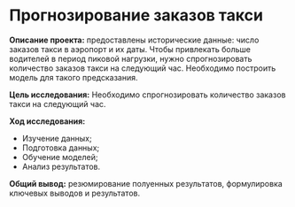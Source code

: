#  Прогнозирование заказов такси
**Описание проекта:** предоставлены исторические данные: число заказов такси в аэропорт и их даты. Чтобы привлекать больше водителей в период пиковой нагрузки, нужно спрогнозировать количество заказов такси на следующий час. Необходимо построить модель для такого предсказания. 

**Цель исследования:** Необходимо спрогнозировать количество заказов такси на следующий час.

**Ход исследования:**

- Изучение данных;
- Подготовка данных;
- Обучение моделей;
- Анализ результатов.

**Общий вывод:** резюмирование полуенных результатов, формулировка ключевых выводов и результатов.
